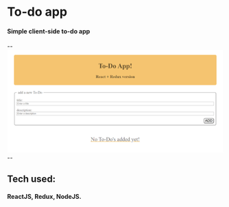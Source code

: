# To-do app
#### Simple client-side to-do app

-- ![screenshot](print-todo-app.png) --

## Tech used:
#### ReactJS, Redux, NodeJS.
